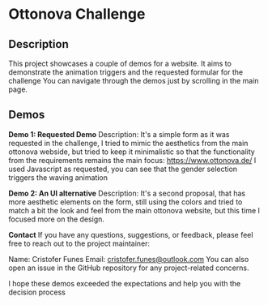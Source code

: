 # Ottonova Challenge
## Description
This project showcases a couple of demos for a website. It aims to demonstrate the animation triggers and the requested formular for the challenge
You can navigate through the demos just by scrolling in the main page.

## Demos

**Demo 1: Requested Demo**
Description: It's a simple form as it was requested in the challenge, I tried to mimic the aesthetics from the main ottonova webside, but tried to keep it
minimalistic so that the functionality from the requirements remains the main focus:
https://www.ottonova.de/
I used Javascript as requested, you can see that the gender selection triggers the waving animation

**Demo 2: An UI alternative**
Description: It's a second proposal, that has more aesthetic elements on the form, still using the colors and tried to match a bit the look and feel from the main
ottonova website, but this time I focused more on the design.

**Contact**
If you have any questions, suggestions, or feedback, please feel free to reach out to the project maintainer:

Name: Cristofer Funes
Email: cristofer.funes@outlook.com
You can also open an issue in the GitHub repository for any project-related concerns.

I hope these demos exceeded the expectations and help you with the decision process
